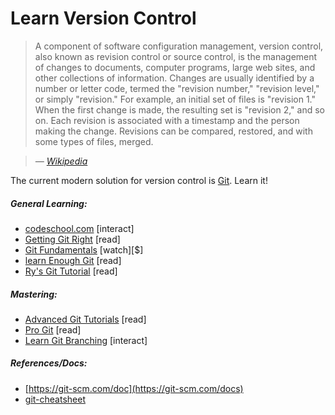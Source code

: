 # Learn Version Control

> A component of software configuration management, version control, also known as revision control or source control, is the management of changes to documents, computer programs, large web sites, and other collections of information. Changes are usually identified by a number or letter code, termed the "revision number," "revision level," or simply "revision." For example, an initial set of files is "revision 1." When the first change is made, the resulting set is "revision 2," and so on. Each revision is associated with a timestamp and the person making the change. Revisions can be compared, restored, and with some types of files, merged.

><cite>&#8212; [Wikipedia](https://en.wikipedia.org/wiki/Version_control)</cite>

The current modern solution for version control is [Git](https://git-scm.com/). Learn it!

##### General Learning:

* [codeschool.com](https://try.github.io/levels/1/challenges/1) [interact]
* [Getting Git Right](https://www.atlassian.com/git/) [read]
* [Git Fundamentals](http://www.pluralsight.com/courses/git-fundamentals) [watch][$]
* [learn Enough Git](https://www.learnenough.com/git-tutorial) [read]
* [Ry's Git Tutorial](https://www.amazon.com/Rys-Git-Tutorial-Ryan-Hodson-ebook/dp/B00QFIA5OC) [read]

##### Mastering:

* [Advanced Git Tutorials](https://www.atlassian.com/git/tutorials/advanced-overview/) [read]
* [Pro Git](http://git-scm.com/book/en/v2) [read]
* [Learn Git Branching](http://learngitbranching.js.org/) [interact]

##### References/Docs:

* [https://git-scm.com/doc](https://git-scm.com/docs)
* [git-cheatsheet](https://gist.github.com/eashish93/3eca6a90fef1ea6e586b7ec211ff72a5)


























 






